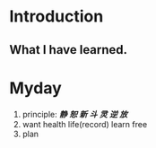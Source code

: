 # Introduction

## What I have learned.

# Myday

1. principle: ___静___   ___恕___   ___新___   ___斗___   ___灵___   ___逆___   ___放___ 
2. want  health  life(record)  learn  free
3. plan
